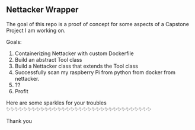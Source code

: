 ## Nettacker Wrapper

The goal of this repo is a proof of concept for some aspects of a Capstone Project I am working on.

Goals:
1. Containerizing Nettacker with custom Dockerfile
2. Build an abstract Tool class
3. Build a Nettacker class that extends the Tool class
4. Successfully scan my raspberry Pi from python from docker from nettacker.
5. ??
6. Profit

Here are some sparkles for your troubles :sparkles::sparkles::sparkles::sparkles::sparkles::sparkles::sparkles::sparkles::sparkles::sparkles::sparkles::sparkles::sparkles::sparkles::sparkles::sparkles::sparkles::sparkles::sparkles::sparkles::sparkles::sparkles::sparkles::sparkles::sparkles::sparkles::sparkles::sparkles::sparkles::sparkles::sparkles::sparkles::sparkles::sparkles:

Thank you
